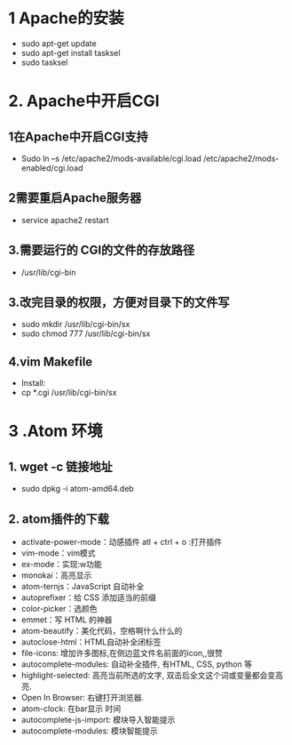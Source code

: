 # 1  Apache的安装
* sudo apt-get update
* sudo apt-get install tasksel
* sudo tasksel
# 2. Apache中开启CGI
## 1在Apache中开启CGI支持
* Sudo ln –s /etc/apache2/mods-available/cgi.load /etc/apache2/mods-enabled/cgi.load
## 2需要重启Apache服务器
* service apache2 restart
## 3.需要运行的 CGI的文件的存放路径
* /usr/lib/cgi-bin
## 3.改完目录的权限，方便对目录下的文件写
* sudo mkdir  /usr/lib/cgi-bin/sx
* sudo chmod 777 /usr/lib/cgi-bin/sx
## 4.vim Makefile
* Install:
* cp *.cgi  /usr/lib/cgi-bin/sx
# 3 .Atom 环境
## 1. wget -c 链接地址
* sudo dpkg -i atom-amd64.deb
## 2. atom插件的下载
* activate-power-mode：动感插件 atl + ctrl + o :打开插件
*  vim-mode：vim模式
*  ex-mode：实现:w功能
*  monokai：高亮显示
* atom-ternjs：JavaScript 自动补全
* autoprefixer：给 CSS 添加适当的前缀
* color-picker：选颜色
* emmet：写 HTML 的神器
* atom-beautify：美化代码，空格啊什么什么的
* autoclose-html：HTML自动补全闭标签
* file-icons: 增加许多图标,在侧边蓝文件名前面的icon,,很赞
* autocomplete-modules: 自动补全插件, 有HTML, CSS, python 等
* highlight-selected: 高亮当前所选的文字, 双击后全文这个词或变量都会变高亮.
* Open In Browser: 右键打开浏览器.
* atom-clock: 在bar显示 时间
* autocomplete-js-import: 模块导入智能提示
* autocomplete-modules: 模块智能提示

